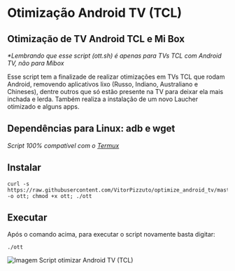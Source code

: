 # Otimização Android TV (TCL)
## Otimização de TV Android TCL e Mi Box

_*Lembrando que esse script (ott.sh) é apenas para TVs TCL com Android TV, não para Mibox_

Esse script tem a finalizade de realizar otimizações em TVs TCL que rodam Android, removendo aplicativos lixo (Russo, Indiano, Australiano e Chineses), dentre outros que só estão presente na TV para deixar ela mais inchada e lerda. Também realiza a instalação de um novo Laucher otimizado e alguns apps.

## Dependências para Linux: adb e wget

_Script 100% compatível com o [Termux](https://f-droid.org/en/packages/com.termux)_


## Instalar

```
curl -s https://raw.githubusercontent.com/VitorPizzuto/optimize_android_tv/master/ott -o ott; chmod +x ott; ./ott
```

## Executar

Após o comando acima, para executar o script novamente basta digitar:

```
./ott
```

![Imagem Script otimizar Android TV (TCL)](https://user-images.githubusercontent.com/981368/164873999-f7318e15-7b8e-42fa-b1fd-71ee4505753d.png)
